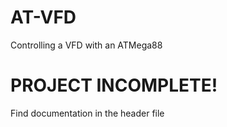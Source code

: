 # AT-VFD
Controlling a VFD with an ATMega88

# PROJECT INCOMPLETE! 
Find documentation in the header file

